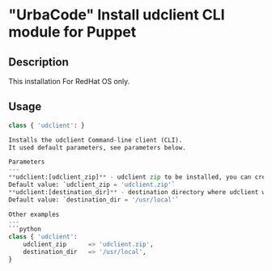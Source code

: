 "UrbaCode" Install udclient CLI module for Puppet
===
Description
---
This installation For RedHat OS only.

Usage
---
```python
class { 'udclient': }

Installs the udclient Command-line client (CLI).
It used default parameters, see parameters below.

Parameters
---
**udclient:[udclient_zip]** - udclient zip to be installed, you can create it by urself if you need other UrbanCode Version
Default value: `udclient_zip = 'udclient.zip'`
**udclient:[destination_dir]** - destination directory where udclient will be installed 
Default value: `destination_dir	= '/usr/local'`

Other examples
---
```python
class { 'udclient':
    udclient_zip      => 'udclient.zip',
    destination_dir   => '/usr/local',
}
```

